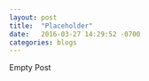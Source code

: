 ```yaml
---
layout: post
title:  "Placeholder"
date:   2016-03-27 14:29:52 -0700
categories: blogs
---
```

Empty Post